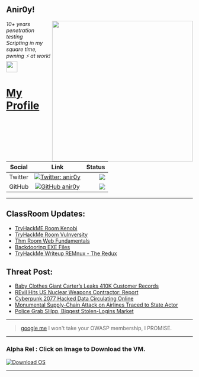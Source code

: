 <h2>Anir0y!</h2>
<img align='right' src="https://github-readme-stats.vercel.app/api?username=anir0y&show_icons=true&theme=dark" width="380">
<p><em>10+ years penetration testing<br>
  Scripting in my square time, pwning ⚡ at work!<img src="https://media.giphy.com/media/WUlplcMpOCEmTGBtBW/giphy.gif" width="30"> 
</em></p>



# [My Profile](https://anir0y.in/refer=githubreadme)

| Social   |      Link      | Status|
|----------|:-------------:|--:|
| Twitter |  [![Twitter: anir0y](https://img.shields.io/twitter/follow/anir0y?label=Follow%20me&style=plastic)](https://twitter.com/anir0y)| ![](https://img.shields.io/badge/Status-Online-blue)|
| GitHub |    [![GitHub anir0y](https://img.shields.io/github/followers/anir0y?label=Fork%20me&style=plastic)](https://github.com/anir0y)   | ![](https://img.shields.io/badge/Status-Online-blue)|


---

## ClassRoom Updates:

<!-- CLASS:START -->
- [TryHackME Room Kenobi](https://classroom.anir0y.in/post/thm-room-kenobi/)
- [TryHackMe Room Vulnversity](https://classroom.anir0y.in/post/thm-room-vulnversity/)
- [Thm Room Web Fundamentals](https://classroom.anir0y.in/post/thm-room-webfundamentals/)
- [Backdooring EXE Files](https://classroom.anir0y.in/post/cs-hijackputty-msfvenom/)
- [TryHackMe Writeup REMnux - The Redux](https://classroom.anir0y.in/post/thm-room-malremnuxv2/)
<!-- CLASS:END -->

## Threat Post:

<!-- THREAT:START -->
- [Baby Clothes Giant Carter’s Leaks 410K Customer Records](https://threatpost.com/baby-clothes-carters-leaks-customer-records/166866/)
- [REvil Hits US Nuclear Weapons Contractor: Report](https://threatpost.com/revil-hits-us-nuclear-weapons-contractor-sol-oriens/166858/)
- [Cyberpunk 2077 Hacked Data Circulating Online](https://threatpost.com/cyberpunk-2077-hacked-data-online/166852/)
- [Monumental Supply-Chain Attack on Airlines Traced to State Actor](https://threatpost.com/supply-chain-attack-airlines-state-actor/166842/)
- [Police Grab Slilpp, Biggest Stolen-Logins Market](https://threatpost.com/police-slilpp-market-stolen-logins/166812/)
<!-- THREAT:END -->
---


> [google me](https://google.com/search?q=@anir0y) I won't take your OWASP membership, I PROMISE. 

---
### Alpha Rel : Click on Image to Download the VM.
[![Download OS](https://i.imgur.com/4RUjCIA.png)](https://sourceforge.net/projects/classroom-os/files/latest/download)

---

